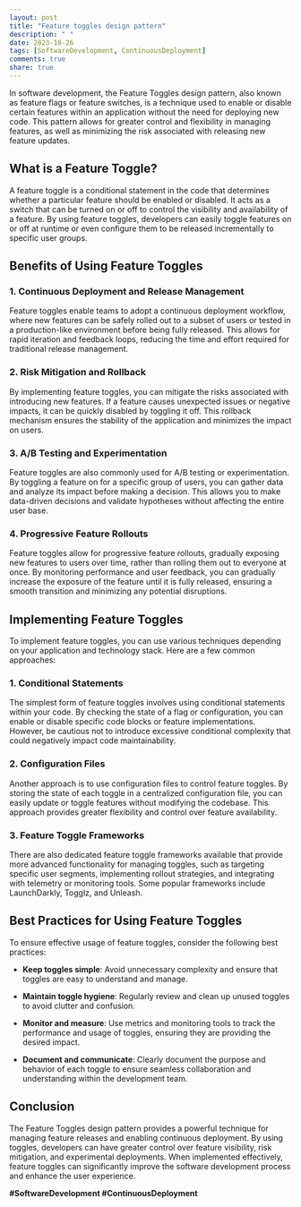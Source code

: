 ```yaml
---
layout: post
title: "Feature toggles design pattern"
description: " "
date: 2023-10-26
tags: [SoftwareDevelopment, ContinuousDeployment]
comments: true
share: true
---
```


In software development, the Feature Toggles design pattern, also known as feature flags or feature switches, is a technique used to enable or disable certain features within an application without the need for deploying new code. This pattern allows for greater control and flexibility in managing features, as well as minimizing the risk associated with releasing new feature updates.

## What is a Feature Toggle?

A feature toggle is a conditional statement in the code that determines whether a particular feature should be enabled or disabled. It acts as a switch that can be turned on or off to control the visibility and availability of a feature. By using feature toggles, developers can easily toggle features on or off at runtime or even configure them to be released incrementally to specific user groups.

## Benefits of Using Feature Toggles

### 1. Continuous Deployment and Release Management

Feature toggles enable teams to adopt a continuous deployment workflow, where new features can be safely rolled out to a subset of users or tested in a production-like environment before being fully released. This allows for rapid iteration and feedback loops, reducing the time and effort required for traditional release management.

### 2. Risk Mitigation and Rollback

By implementing feature toggles, you can mitigate the risks associated with introducing new features. If a feature causes unexpected issues or negative impacts, it can be quickly disabled by toggling it off. This rollback mechanism ensures the stability of the application and minimizes the impact on users.

### 3. A/B Testing and Experimentation

Feature toggles are also commonly used for A/B testing or experimentation. By toggling a feature on for a specific group of users, you can gather data and analyze its impact before making a decision. This allows you to make data-driven decisions and validate hypotheses without affecting the entire user base.

### 4. Progressive Feature Rollouts

Feature toggles allow for progressive feature rollouts, gradually exposing new features to users over time, rather than rolling them out to everyone at once. By monitoring performance and user feedback, you can gradually increase the exposure of the feature until it is fully released, ensuring a smooth transition and minimizing any potential disruptions.

## Implementing Feature Toggles

To implement feature toggles, you can use various techniques depending on your application and technology stack. Here are a few common approaches:

### 1. Conditional Statements

The simplest form of feature toggles involves using conditional statements within your code. By checking the state of a flag or configuration, you can enable or disable specific code blocks or feature implementations. However, be cautious not to introduce excessive conditional complexity that could negatively impact code maintainability.

### 2. Configuration Files

Another approach is to use configuration files to control feature toggles. By storing the state of each toggle in a centralized configuration file, you can easily update or toggle features without modifying the codebase. This approach provides greater flexibility and control over feature availability.

### 3. Feature Toggle Frameworks

There are also dedicated feature toggle frameworks available that provide more advanced functionality for managing toggles, such as targeting specific user segments, implementing rollout strategies, and integrating with telemetry or monitoring tools. Some popular frameworks include LaunchDarkly, Togglz, and Unleash.

## Best Practices for Using Feature Toggles

To ensure effective usage of feature toggles, consider the following best practices:

- **Keep toggles simple**: Avoid unnecessary complexity and ensure that toggles are easy to understand and manage.

- **Maintain toggle hygiene**: Regularly review and clean up unused toggles to avoid clutter and confusion.

- **Monitor and measure**: Use metrics and monitoring tools to track the performance and usage of toggles, ensuring they are providing the desired impact.

- **Document and communicate**: Clearly document the purpose and behavior of each toggle to ensure seamless collaboration and understanding within the development team.

## Conclusion

The Feature Toggles design pattern provides a powerful technique for managing feature releases and enabling continuous deployment. By using toggles, developers can have greater control over feature visibility, risk mitigation, and experimental deployments. When implemented effectively, feature toggles can significantly improve the software development process and enhance the user experience.

**#SoftwareDevelopment #ContinuousDeployment**